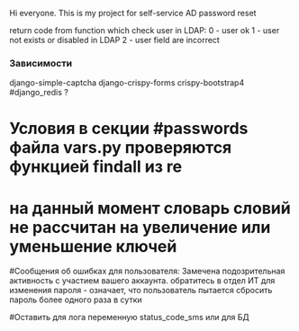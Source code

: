 Hi everyone. This is my project for self-service AD ​​password reset

return code from function which check user in LDAP:
0 - user ok
1 - user not exists or disabled in LDAP
2 - user field are incorrect 

### Зависимости
django-simple-captcha
django-crispy-forms
crispy-bootstrap4
#django_redis ?
###

# Условия в секции #passwords файла vars.py проверяются функцией findall из re
# на данный момент словарь словий не рассчитан на увеличение или уменьшение ключей


#Сообщения об ошибках для пользователя:
Замечена подозрительная активность с участием вашего аккаунта. обратитесь в отдел ИТ для изменения пароля - означает, что пользователь пытается сбросить пароль более одного раза в сутки

#Оставить для лога переменную status_code_sms или для БД